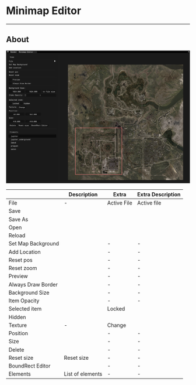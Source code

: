 # Minimap Editor

___

## About

![alt text centered](assets/images/minimap-editor.png)

<table>
  <thead>
    <tr>
      <th />
      <th>Description</th>
      <th>Extra</th>
      <th>Extra Description</th>
    </tr>
  </thead>
  <tbody>
    <tr>
      <td rowSpan={5}>File</td>
      <td rowSpan={5}>-</td>
      <td>Active File</td>
      <td>Active file</td>
    </tr>
    <tr>
      <td>Save</td>
      <td />
    </tr>
    <tr>
      <td>Save As</td>
      <td />
    </tr>
    <tr>
      <td>Open</td>
      <td />
    </tr>
    <tr>
      <td>Reload</td>
      <td />
    </tr>
    <tr>
      <td>Set Map Background</td>
      <td />
      <td>-</td>
      <td>-</td>
    </tr>
    <tr>
      <td>Add Location</td>
      <td />
      <td>-</td>
      <td>-</td>
    </tr>
    <tr>
      <td>Reset pos</td>
      <td />
      <td>-</td>
      <td>-</td>
    </tr>
    <tr>
      <td>Reset zoom</td>
      <td />
      <td>-</td>
      <td>-</td>
    </tr>
    <tr>
      <td>Preview</td>
      <td />
      <td>-</td>
      <td>-</td>
    </tr>
    <tr>
      <td>Always Draw Border</td>
      <td />
      <td>-</td>
      <td>-</td>
    </tr>
    <tr>
      <td>Background Size</td>
      <td />
      <td>-</td>
      <td>-</td>
    </tr>
    <tr>
      <td>Item Opacity</td>
      <td />
      <td>-</td>
      <td>-</td>
    </tr>
    <tr>
      <td rowSpan={2}>Selected item</td>
      <td rowSpan={2} />
      <td>Locked</td>
      <td />
    </tr>
    <tr>
      <td>Hidden</td>
      <td />
    </tr>
    <tr>
      <td>Texture</td>
      <td>-</td>
      <td>Change</td>
      <td />
    </tr>
    <tr>
      <td>Position</td>
      <td />
      <td>-</td>
      <td>-</td>
    </tr>
    <tr>
      <td>Size</td>
      <td />
      <td>-</td>
      <td>-</td>
    </tr>
    <tr>
      <td>Delete</td>
      <td />
      <td>-</td>
      <td>-</td>
    </tr>
    <tr>
      <td>Reset size</td>
      <td>Reset size</td>
      <td>-</td>
      <td>-</td>
    </tr>
    <tr>
      <td>BoundRect Editor</td>
      <td />
      <td>-</td>
      <td>-</td>
    </tr>
    <tr>
      <td>Elements</td>
      <td>List of elements</td>
      <td>-</td>
      <td>-</td>
    </tr>
  </tbody>
</table>
